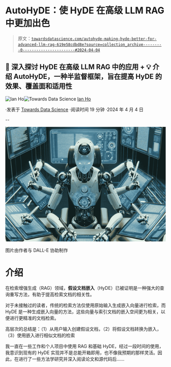 # AutoHyDE：使 HyDE 在高级 LLM RAG 中更加出色

> 原文：[`towardsdatascience.com/autohyde-making-hyde-better-for-advanced-llm-rag-619e58cdbd8e?source=collection_archive---------0-----------------------#2024-04-04`](https://towardsdatascience.com/autohyde-making-hyde-better-for-advanced-llm-rag-619e58cdbd8e?source=collection_archive---------0-----------------------#2024-04-04)

## 🔎 深入探讨 HyDE 在高级 LLM RAG 中的应用 + 💡 介绍 AutoHyDE，一种半监督框架，旨在提高 HyDE 的效果、覆盖面和适用性

[](https://ianhojy.medium.com/?source=post_page---byline--619e58cdbd8e--------------------------------)![Ian Ho](https://ianhojy.medium.com/?source=post_page---byline--619e58cdbd8e--------------------------------)[](https://towardsdatascience.com/?source=post_page---byline--619e58cdbd8e--------------------------------)![Towards Data Science](https://towardsdatascience.com/?source=post_page---byline--619e58cdbd8e--------------------------------) [Ian Ho](https://ianhojy.medium.com/?source=post_page---byline--619e58cdbd8e--------------------------------)

·发表于 [Towards Data Science](https://towardsdatascience.com/?source=post_page---byline--619e58cdbd8e--------------------------------) ·阅读时间 19 分钟 ·2024 年 4 月 4 日

--

![](img/5e5d67d7b328dcb0334146a63e6ba258.png)

图片由作者与 DALL-E 协助制作

# **介绍**

在检索增强生成（RAG）领域，**假设文档嵌入**（HyDE）已被证明是一种强大的查询重写方法，有助于提高检索文档的相关性。

对于未接触过的读者，传统的检索方法仅使用原始输入生成嵌入向量进行检索，而 HyDE 是一种生成嵌入向量的方法，这些向量与索引文档的嵌入空间更为相关，以便进行更精准的文档检索。

高层次的总结是：（1）从用户输入创建假设文档，（2）将假设文档转换为嵌入，（3）使用嵌入进行相似文档的检索

我一直在一些工作和个人项目中使用 RAG 和基础 HyDE，经过一段时间的使用，我意识到现有的 HyDE 实现并不是总能开箱即用，也不像我预期的那样灵活。因此，在进行了一些方法学研究并深入阅读论文和源代码后……
